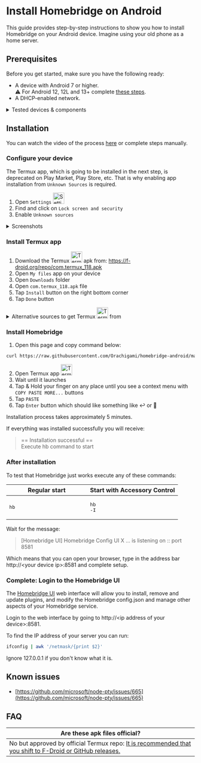 # Install Homebridge on Android

This guide provides step-by-step instructions to show you how to install Homebridge on
your Android device. Imagine using your old phone as a home server.

## Prerequisites

Before you get started, make sure you have the following ready:

* A device with Android 7 or higher.<br>:warning: For Android 12, 12L and 13+ complete [these steps](https://github.com/termux/termux-app/issues/2366#issuecomment-1237468220).
* A DHCP-enabled network.

<details>
<summary>Tested devices & components</summary>

| Device | Android |
| --- | --- |
| Samsung Galaxy J7 (j7y17lte) | 7 |
<!--
| Samsung Galaxy A03 Core (a3core) | 11 |
-->

| Component | Version |
| --- | --- |
| termux | 0.118.0 |
| openssl | 1.1.1u |
| Python | 3.11.4 |
| node | v18.16.0 |
| npm | 9.5.1 |
| homebridge | @1.6.1 |
| homebridge-config-ui-x | @4.50.4 |

</details>

## Installation

You can watch the video of the process [here](https://www.youtube.com/watch?v=Sc3o7uwlLHg) or complete steps manually.

### Configure your device

The Termux app, which is going to be installed in the next step, is deprecated on Play Market, Play Store, etc. That is why enabling app installation from `Unknown Sources` is required.

1. Open `Settings` <picture><img src="/assets/settings-icon.png" alt="Settings icon" width="30px"></picture>
2. Find and click on `Lock screen and security`
3. Enable `Unknown sources`

<details>
  <summary>Screenshots</summary>

| Settings | Lock screen and security |
| --- | --- |
| <picture>![Settings](/assets/settings-screenshot.png)</picture> | <picture>![Security](/assets/security-screenshot.png)</picture> |

</details>

### Install Termux app

1. Download the Termux <picture><img src="/assets/termux-icon.png" alt="Termux icon" width="30px"></picture> apk from: https://f-droid.org/repo/com.termux_118.apk
2. Open `My files` app on your device
3. Open `Downloads` folder
4. Open `com.termux_118.apk` file
5. Tap `Install` button on the right bottom corner
6. Tap `Done` button

<details>
  <summary>Alternative sources to get Termux <picture><img src="/assets/termux-icon.png" alt="Termux icon" width="30px"></picture> from</summary>

* https://f-droid.org/en/packages/com.termux/
* https://github.com/AndronixApp/termux-releases
* [Deprecated](https://github.com/termux/termux-app/blob/master/README.md#google-play-store-deprecated): ~~Play Market~~

</details>

### Install Homebridge

1. Open this page and copy command below:
```bash
curl https://raw.githubusercontent.com/Orachigami/homebridge-android/main/setup.sh | bash
```
2. Open Termux app <picture><img src="/assets/termux-icon.png" alt="Termux icon" width="30px"></picture>
3. Wait until it launches
4. Tap & Hold your finger on any place until you see a context menu with `COPY PASTE MORE...` buttons
5. Tap `PASTE`
6. Tap `Enter` button which should like something like :leftwards_arrow_with_hook: or 🔎

Installation process takes approximately 5 minutes.

If everything was installed successfully you will receive:

> == Installation successful ==<br>Execute hb command to start

### After installation

To test that Homebridge just works execute any of these commands:

| Regular start | Start with Accessory Control |
| --- | --- |
| <picture><img src="data://" width="200px" height="1px"></picture><br><pre lang="bash">hb</pre> | <picture><img src="data://" width="200px" height="1px"></picture><br><pre lang="bash">hb -I</pre> |

Wait for the message:

> [Homebridge UI] Homebridge Config UI X ... is listening on :: port 8581

Which means that you can open your browser, type in the address bar http\://\<your device ip>:8581 and complete setup.

### Complete: Login to the Homebridge UI

The [Homebridge UI](https://github.com/oznu/homebridge-config-ui-x) web interface will allow you to install, remove and update plugins, and modify the Homebridge config.json and manage other aspects of your Homebridge service.

Login to the web interface by going to http\://\<ip address of your device>:8581.

To find the IP address of your server you can run:

```bash
ifconfig | awk '/netmask/{print $2}'
```

Ignore 127.0.0.1 if you don't know what it is.

## Known issues

- [https://github.com/microsoft/node-pty/issues/665](https://github.com/microsoft/node-pty/issues/665)

## FAQ

| Are these apk files official? |
| --- |
| No but approved by official Termux repo: [It is recommended that you shift to F-Droid or GitHub releases.](https://github.com/termux/termux-app/blob/master/README.md#Installation:~:text=It%20is%20recommended%20that%20you%20shift%20to%20F%2DDroid%20or%20GitHub%20releases.) |
